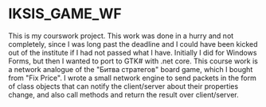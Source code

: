 # IKSIS_GAME_WF
This is my courswork project. This work was done in a hurry and not completely, since I was long past the deadline and I could have been kicked out of the institute if I had not passed what I have. Initially I did for Windows Forms, but then I wanted to port to GTK# with .net core.
This course work is a network analogue of the "Битва стратегов" board game, which I bought from "Fix Price". I wrote a small network engine to send packets in the form of class objects that can notify the client/server about their properties change, and also call methods and return the result over client/server.
